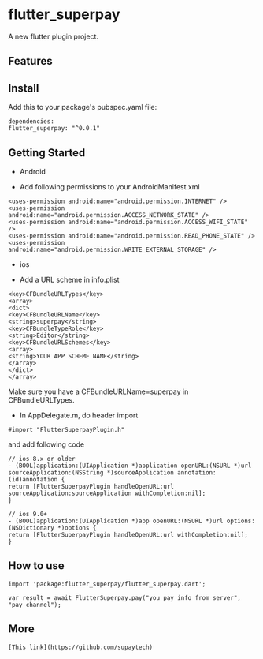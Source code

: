 # flutter_superpay

A new flutter plugin project.


## Features


## Install

Add this to your package's pubspec.yaml file:
```
dependencies:
flutter_superpay: "^0.0.1"
```

## Getting Started

* Android

* Add following permissions to your AndroidManifest.xml
```
<uses-permission android:name="android.permission.INTERNET" />
<uses-permission android:name="android.permission.ACCESS_NETWORK_STATE" />
<uses-permission android:name="android.permission.ACCESS_WIFI_STATE" />
<uses-permission android:name="android.permission.READ_PHONE_STATE" />
<uses-permission android:name="android.permission.WRITE_EXTERNAL_STORAGE" />

```

* ios

* Add a URL scheme in info.plist

```
<key>CFBundleURLTypes</key>
<array>
<dict>
<key>CFBundleURLName</key>
<string>superpay</string>
<key>CFBundleTypeRole</key>
<string>Editor</string>
<key>CFBundleURLSchemes</key>
<array>
<string>YOUR APP SCHEME NAME</string>
</array>
</dict>
</array>
```

Make sure you have a CFBundleURLName=superpay in CFBundleURLTypes.


* In AppDelegate.m, do header import

```
#import "FlutterSuperpayPlugin.h"
```

and add following code

```
// ios 8.x or older
- (BOOL)application:(UIApplication *)application openURL:(NSURL *)url sourceApplication:(NSString *)sourceApplication annotation:(id)annotation {
return [FlutterSuperpayPlugin handleOpenURL:url sourceApplication:sourceApplication withCompletion:nil];
}

// ios 9.0+
- (BOOL)application:(UIApplication *)app openURL:(NSURL *)url options:(NSDictionary *)options {
return [FlutterSuperpayPlugin handleOpenURL:url withCompletion:nil];
}

```

## How to use
```
import 'package:flutter_superpay/flutter_superpay.dart';
```

```
var result = await FlutterSuperpay.pay("you pay info from server", "pay channel");
```

## More
```
[This link](https://github.com/supaytech)
```
